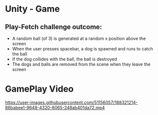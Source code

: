 # Unity - Game

## Play-Fetch challenge outcome:

+ A random ball (of 3) is generated at a random x position above the screen
+ When the user presses spacebar, a dog is spawned and runs to catch the ball
+ If the dog collides with the ball, the ball is destroyed
+ The dogs and balls are removed from the scene when they leave the screen

# GamePlay Video

https://user-images.githubusercontent.com/51156057/188321214-86babee1-9648-4320-8065-248ab401da72.mp4
